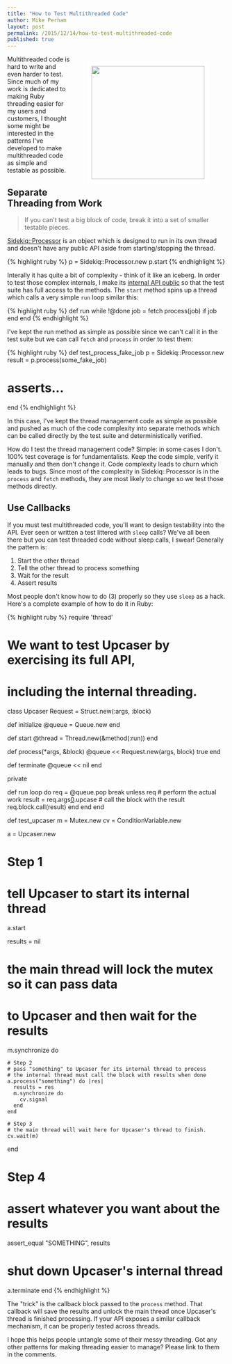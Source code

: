 ```yaml
---
title: "How to Test Multithreaded Code"
author: Mike Perham
layout: post
permalink: /2015/12/14/how-to-test-multithreaded-code
published: true
---
```


<figure style="float: right;">
  <img style="border: solid white 10px;" src="http://yourhigherlevellife.com/wp-content/uploads/2013/02/TangledMess.png" width="260px" />
</figure>

Multithreaded code is hard to write and even harder to test.
Since much of my work is dedicated to making Ruby
threading easier for my users and customers, I thought some might be
interested in the patterns I've developed to make multithreaded code as simple
and testable as possible.

## Separate Threading from Work

> If you can't test a big block of code, break it into a set of smaller testable pieces.

[Sidekiq::Processor][0] is an object which is designed to run in its own
thread and doesn't have any public API aside from starting/stopping the
thread.

{% highlight ruby %}
p = Sidekiq::Processor.new
p.start
{% endhighlight %}

Interally it has quite a bit of complexity - think of it like an iceberg.
In order to test those complex internals, I make its [internal API public][1] so that the test suite has full
access to the methods.  The `start` method spins up a thread which calls a very simple `run` loop similar this:

{% highlight ruby %}
def run
  while !@done
    job = fetch
    process(job) if job
  end
end
{% endhighlight %}

I've kept the run method as simple as possible since we can't call it in
the test suite but we can call `fetch` and `process` in order to test them:

{% highlight ruby %}
def test_process_fake_job
  p = Sidekiq::Processor.new
  result = p.process(some_fake_job)
  # asserts...
end
{% endhighlight %}

In this case, I've kept the thread management code as simple as
possible and pushed as much of the code complexity into separate methods
which can be called directly by the test suite and deterministically
verified.

How do I test the thread management code?  Simple: in some cases I don't.  100% test
coverage is for fundamentalists.  Keep the code simple, verify it
manually and then don't change it.  Code complexity leads to churn which
leads to bugs.  Since most of the complexity in Sidekiq::Processor is in the `process` and
`fetch` methods, they are most likely to change so we test those methods directly.

## Use Callbacks

If you must test multithreaded code, you'll want to design testability
into the API.  Ever seen or written a test littered with `sleep` calls?
We've all been there but you can test threaded code without sleep calls, I swear!
Generally the pattern is:

1. Start the other thread
2. Tell the other thread to process something
3. Wait for the result
4. Assert results

Most people don't know how to do (3) properly so they use `sleep` as a
hack.  Here's a complete example of how to do it in Ruby:

{% highlight ruby %}
require 'thread'

# We want to test Upcaser by exercising its full API,
# including the internal threading.
class Upcaser
  Request = Struct.new(:args, :block)

  def initialize
    @queue = Queue.new
  end

  def start
    @thread = Thread.new(&method(:run))
  end

  def process(*args, &block)
    @queue << Request.new(args, block)
    true
  end

  def terminate
    @queue << nil
  end

  private

  def run
    loop do
      req = @queue.pop
      break unless req
      # perform the actual work
      result = req.args[0].upcase
      # call the block with the result
      req.block.call(result)
    end
  end
end

def test_upcaser
  m = Mutex.new
  cv = ConditionVariable.new

  a = Upcaser.new
  # Step 1
  # tell Upcaser to start its internal thread
  a.start

  results = nil

  # the main thread will lock the mutex so it can pass data
  # to Upcaser and then wait for the results
  m.synchronize do

    # Step 2
    # pass "something" to Upcaser for its internal thread to process
    # the internal thread must call the block with results when done
    a.process("something") do |res|
      results = res
      m.synchronize do
        cv.signal
      end
    end

    # Step 3
    # the main thread will wait here for Upcaser's thread to finish.
    cv.wait(m)
  end

  # Step 4
  # assert whatever you want about the results
  assert_equal "SOMETHING", results

  # shut down Upcaser's internal thread
  a.terminate
end
{% endhighlight %}

The "trick" is the callback block passed to the `process` method.  That callback
will save the results and unlock the main thread once Upcaser's thread is finished processing.  If your API
exposes a similar callback mechanism, it can be properly tested across threads.

I hope this helps people untangle some of their messy threading.  Got any other
patterns for making threading easier to manage?  Please link to them in
the comments.

[0]: https://github.com/mperham/sidekiq/blob/master/lib/sidekiq/processor.rb#L24
[1]: https://github.com/mperham/sidekiq/blob/master/lib/sidekiq/processor.rb#L62
